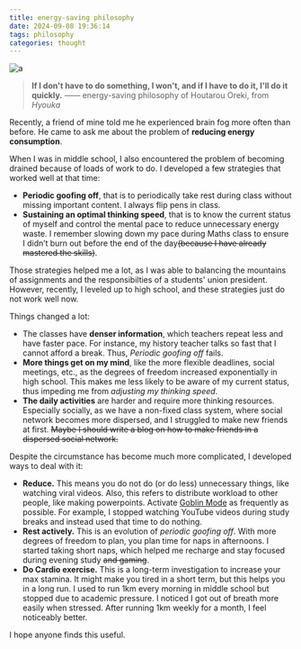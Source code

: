 ```yaml
---
title: energy-saving philosophy
date: 2024-09-08 19:36:14
tags: philosophy
categories: thought
---
```


![](<https:/blog.gu33gu.asia/_resources/Pasted image 20240908163511.png> "a")

> **If I don't have to do something, I won't, and if I have to do it, I'll do it quickly.** 
> —— energy-saving philosophy of Houtarou Oreki, from *Hyouka*

Recently, a friend of mine told me he experienced brain fog more often than before. He came to ask me about the problem of **reducing  energy consumption**.

When I was in middle school, I also encountered the problem of becoming drained because of loads of work to do. I developed a few strategies that worked well at that time:
- **Periodic goofing off**, that is to periodically take rest during class without missing important content. I always flip pens in class.
- **Sustaining an optimal thinking speed**, that is to know the current status of myself and control the mental pace to reduce unnecessary energy waste. I remember slowing down my pace during Maths class to ensure I didn’t burn out before the end of the day~~(because I have already mastered the skills)~~.

Those strategies helped me a lot, as I was able to balancing the mountains of assignments and the responsibilties of a students' union president. However, recently, I leveled up to high school, and these strategies just do not work well now.

Things changed a lot:
- The classes have **denser information**, which teachers repeat less and have faster pace. For instance, my history teacher talks so fast that I cannot afford a break. Thus, *Periodic goofing off* fails. 
- **More things get on my mind**, like the more flexible deadlines, social meetings, etc., as the degrees of freedom increased exponentially in high school. This makes me less likely to be aware of my current status, thus impeding me from *adjusting my thinking speed*. 
- **The daily activities** are harder and require more thinking resources. Especially socially, as we have a non-fixed class system, where social network becomes more dispersed, and I struggled to make new friends at first. ~~Maybe I should write a blog on how to make friends in a dispersed social network.~~

Despite the circumstance has become much more complicated, I developed ways to deal with it:

- **Reduce.** This means you do not do (or do less) unnecessary things, like watching viral videos. Also, this refers to distribute workload to other people, like making powerpoints. Activate [Goblin Mode](https://dictionary.cambridge.org/dictionary/english/goblin-mode) as frequently as possible. For example, I stopped watching YouTube videos during study breaks and instead used that time to do nothing.
- **Rest actively.** This is an evolution of *periodic goofing off*. With more degrees of freedom to plan, you plan time for naps in afternoons. I started taking short naps, which helped me recharge and stay focused during evening study ~~and gaming~~.
- **Do Cardio exercise.** This is a long-term investigation to increase your max stamina. It might make you tired in a short term, but this helps you in a long run. I used to run 1km every morning in middle school but stopped due to academic pressure. I noticed I got out of breath more easily when stressed. After running 1km weekly for a month, I feel noticeably better.

I hope anyone finds this useful.
